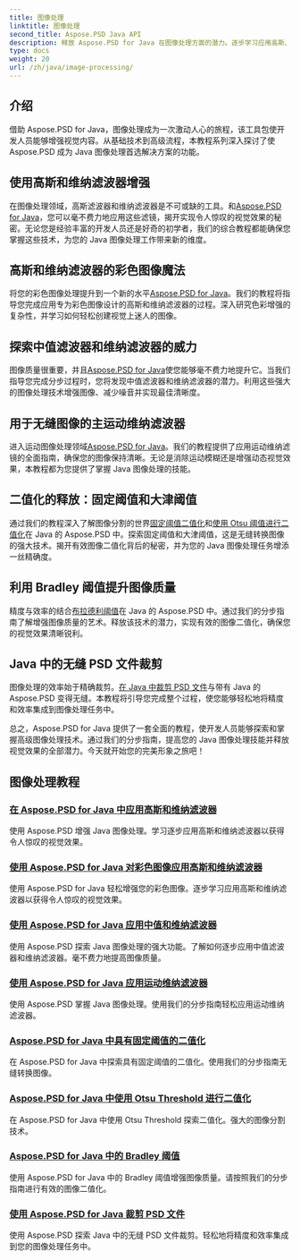 ```yaml
---
title: 图像处理
linktitle: 图像处理
second_title: Aspose.PSD Java API
description: 释放 Aspose.PSD for Java 在图像处理方面的潜力。逐步学习应用高斯、维纳、中值和运动维纳滤波器。
type: docs
weight: 20
url: /zh/java/image-processing/
---
```

## 介绍

借助 Aspose.PSD for Java，图像处理成为一次激动人心的旅程，该工具包使开发人员能够增强视觉内容。从基础技术到高级流程，本教程系列深入探讨了使 Aspose.PSD 成为 Java 图像处理首选解决方案的功能。

## 使用高斯和维纳滤波器增强

在图像处理领域，高斯滤波器和维纳滤波器是不可或缺的工具。和[Aspose.PSD for Java](./apply-gaussian-wiener-filters/)，您可以毫不费力地应用这些滤镜，揭开实现令人惊叹的视觉效果的秘密。无论您是经验丰富的开发人员还是好奇的初学者，我们的综合教程都能确保您掌握这些技术，为您的 Java 图像处理工作带来新的维度。

## 高斯和维纳滤波器的彩色图像魔法

将您的彩色图像处理提升到一个新的水平[Aspose.PSD for Java](./apply-gaussian-wiener-filters-color-image/)。我们的教程将指导您完成应用专为彩色图像设计的高斯和维纳滤波器的过程。深入研究色彩增强的复杂性，并学习如何轻松创建视觉上迷人的图像。

## 探索中值滤波器和维纳滤波器的威力

图像质量很重要，并且[Aspose.PSD for Java](./apply-median-wiener-filters/)使您能够毫不费力地提升它。当我们指导您完成分步过程时，您将发现中值滤波器和维纳滤波器的潜力。利用这些强大的图像处理技术增强图像、减少噪音并实现最佳清晰度。

## 用于无缝图像的主运动维纳滤波器

进入运动图像处理领域[Aspose.PSD for Java](./apply-motion-wiener-filters/)。我们的教程提供了应用运动维纳滤镜的全面指南，确保您的图像保持清晰。无论是消除运动模糊还是增强动态视觉效果，本教程都为您提供了掌握 Java 图像处理的技能。

## 二值化的释放：固定阈值和大津阈值

通过我们的教程深入了解图像分割的世界[固定阈值二值化](./binarization-fixed-threshold/)和[使用 Otsu 阈值进行二值化](./binarization-otsu-threshold/)在 Java 的 Aspose.PSD 中。探索固定阈值和大津阈值，这是无缝转换图像的强大技术。揭开有效图像二值化背后的秘密，并为您的 Java 图像处理任务增添一丝精确度。

## 利用 Bradley 阈值提升图像质量

精度与效率的结合[布拉德利阈值](./bradley-thresholding/)在 Java 的 Aspose.PSD 中。通过我们的分步指南了解增强图像质量的艺术。释放该技术的潜力，实现有效的图像二值化，确保您的视觉效果清晰锐利。

## Java 中的无缝 PSD 文件裁剪

图像处理的效率始于精确裁剪。[在 Java 中裁剪 PSD 文件](./crop-psd-file/)与带有 Java 的 Aspose.PSD 变得无缝。本教程将引导您完成整个过程，使您能够轻松地将精度和效率集成到图像处理任务中。

总之，Aspose.PSD for Java 提供了一套全面的教程，使开发人员能够探索和掌握高级图像处理技术。通过我们的分步指南，提高您的 Java 图像处理技能并释放视觉效果的全部潜力。今天就开始您的完美形象之旅吧！
## 图像处理教程
### [在 Aspose.PSD for Java 中应用高斯和维纳滤波器](./apply-gaussian-wiener-filters/)
使用 Aspose.PSD 增强 Java 图像处理。学习逐步应用高斯和维纳滤波器以获得令人惊叹的视觉效果。
### [使用 Aspose.PSD for Java 对彩色图像应用高斯和维纳滤波器](./apply-gaussian-wiener-filters-color-image/)
使用 Aspose.PSD for Java 轻松增强您的彩色图像。逐步学习应用高斯和维纳滤波器以获得令人惊叹的视觉效果。
### [使用 Aspose.PSD for Java 应用中值和维纳滤波器](./apply-median-wiener-filters/)
使用 Aspose.PSD 探索 Java 图像处理的强大功能。了解如何逐步应用中值滤波器和维纳滤波器。毫不费力地提高图像质量。
### [使用 Aspose.PSD for Java 应用运动维纳滤波器](./apply-motion-wiener-filters/)
使用 Aspose.PSD 掌握 Java 图像处理。使用我们的分步指南轻松应用运动维纳滤波器。
### [Aspose.PSD for Java 中具有固定阈值的二值化](./binarization-fixed-threshold/)
在 Aspose.PSD for Java 中探索具有固定阈值的二值化。使用我们的分步指南无缝转换图像。
### [Aspose.PSD for Java 中使用 Otsu Threshold 进行二值化](./binarization-otsu-threshold/)
在 Aspose.PSD for Java 中使用 Otsu Threshold 探索二值化。强大的图像分割技术。
### [Aspose.PSD for Java 中的 Bradley 阈值](./bradley-thresholding/)
使用 Aspose.PSD for Java 中的 Bradley 阈值增强图像质量。请按照我们的分步指南进行有效的图像二值化。
### [使用 Aspose.PSD for Java 裁剪 PSD 文件](./crop-psd-file/)
使用 Aspose.PSD 探索 Java 中的无缝 PSD 文件裁剪。轻松地将精度和效率集成到您的图像处理任务中。